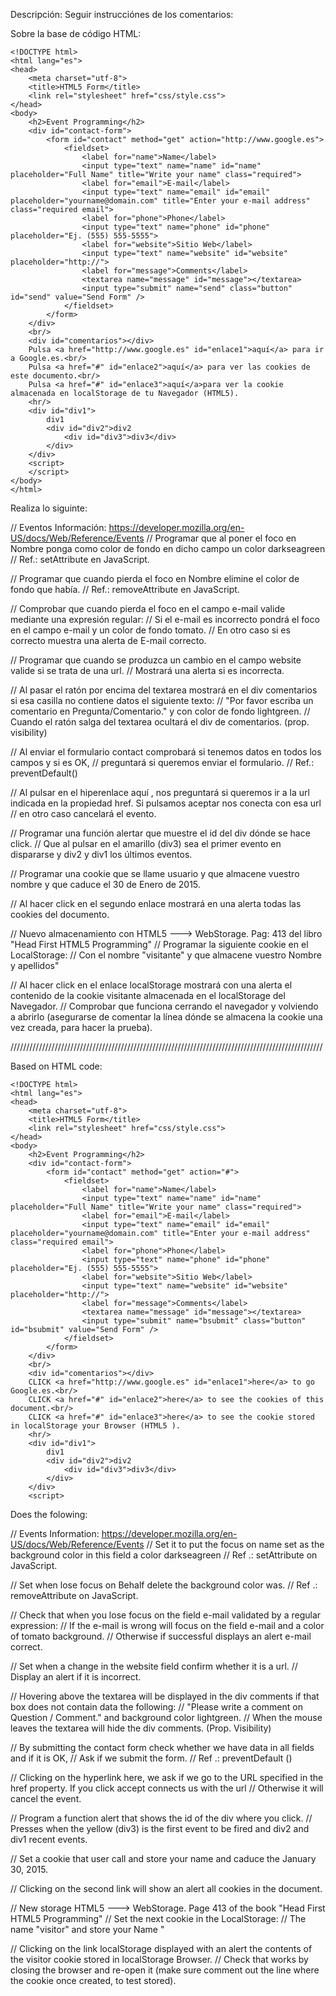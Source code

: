 Descripción: Seguir instrucciónes de los comentarios:

Sobre la base de código HTML:
~~~
<!DOCTYPE html>
<html lang="es">
<head>
	<meta charset="utf-8">
	<title>HTML5 Form</title>
	<link rel="stylesheet" href="css/style.css">
</head>
<body>
	<h2>Event Programming</h2>
	<div id="contact-form">
		<form id="contact" method="get" action="http://www.google.es">
			<fieldset>	
				<label for="name">Name</label>
				<input type="text" name="name" id="name" placeholder="Full Name" title="Write your name" class="required">
				<label for="email">E-mail</label>
				<input type="text" name="email" id="email" placeholder="yourname@domain.com" title="Enter your e-mail address" class="required email">
				<label for="phone">Phone</label>
				<input type="text" name="phone" id="phone" placeholder="Ej. (555) 555-5555">
				<label for="website">Sitio Web</label>
				<input type="text" name="website" id="website" placeholder="http://">
				<label for="message">Comments</label>
				<textarea name="message" id="message"></textarea>
				<input type="submit" name="send" class="button" id="send" value="Send Form" />
			</fieldset>
		</form>
	</div>
	<br/>
	<div id="comentarios"></div>
	Pulsa <a href="http://www.google.es" id="enlace1">aquí</a> para ir a Google.es.<br/>
	Pulsa <a href="#" id="enlace2">aquí</a> para ver las cookies de este documento.<br/>
	Pulsa <a href="#" id="enlace3">aquí</a>para ver la cookie almacenada en localStorage de tu Navegador (HTML5).
	<hr/>
	<div id="div1">
		div1
		<div id="div2">div2
			<div id="div3">div3</div>
		</div>
	</div>
	<script>
	</script>
</body>
</html>
~~~

Realiza lo siguinte:

// Eventos Información: https://developer.mozilla.org/en-US/docs/Web/Reference/Events
// Programar que al poner el foco en Nombre ponga como color de fondo en dicho campo un color darkseagreen
// Ref.: setAttribute en JavaScript.
			

// Programar que cuando pierda el foco en Nombre elimine el color de fondo que había.
// Ref.: removeAttribute en JavaScript.

// Comprobar que cuando pierda el foco en el campo e-mail valide mediante una expresión regular:
// Si el e-mail es incorrecto pondrá el foco en el campo e-mail y un color de fondo tomato. 
// En otro caso si es correcto muestra una alerta de E-mail correcto.


// Programar que cuando se produzca un cambio en el campo website valide si se trata de una url.
// Mostrará  una alerta si es incorrecta.


// Al pasar el ratón por encima del textarea mostrará en el div comentarios si esa casilla no contiene datos el siguiente texto:
// "Por favor escriba un comentario en Pregunta/Comentario." y con color de fondo lightgreen.
// Cuando el ratón salga del textarea ocultará el div de comentarios. (prop. visibility)


// Al enviar el formulario contact comprobará si tenemos datos en todos los campos y si es OK,
// preguntará si queremos enviar el formulario.
// Ref.: preventDefault()


// Al pulsar en el hiperenlace aquí , nos preguntará si queremos ir a la url indicada en la propiedad href. Si pulsamos aceptar nos conecta con esa url
// en otro caso cancelará el evento.
				
			
// Programar una función alertar que muestre el id del div dónde se hace click.
// Que al pulsar en el amarillo (div3) sea el primer evento en dispararse y div2 y div1 los últimos eventos.


// Programar una cookie que se llame usuario y que almacene vuestro nombre y que caduce el 30 de Enero de 2015.

// Al hacer click en el segundo enlace mostrará en una alerta todas las cookies del documento.
			
// Nuevo almacenamiento con HTML5 ---> WebStorage. Pag: 413 del libro "Head First HTML5 Programming"
// Programar la siguiente cookie en el LocalStorage:
// Con el nombre "visitante" y que almacene vuestro Nombre y apellidos"
				
// Al hacer click en el enlace localStorage mostrará con una alerta el contenido de la cookie visitante almacenada en el localStorage del Navegador.
// Comprobar que funciona cerrando el navegador y volviendo a abrirlo (asegurarse de comentar la línea dónde se almacena la cookie una vez creada, para hacer la prueba).


///////////////////////////////////////////////////////////////////////////////////////////////////


Based on HTML code:

~~~
<!DOCTYPE html>
<html lang="es">
<head>
	<meta charset="utf-8">
	<title>HTML5 Form</title>
	<link rel="stylesheet" href="css/style.css">
</head>
<body>
	<h2>Event Programming</h2>
	<div id="contact-form">
		<form id="contact" method="get" action="#">
			<fieldset>	
				<label for="name">Name</label>
				<input type="text" name="name" id="name" placeholder="Full Name" title="Write your name" class="required">
				<label for="email">E-mail</label>
				<input type="text" name="email" id="email" placeholder="yourname@domain.com" title="Enter your e-mail address" class="required email">
				<label for="phone">Phone</label>
				<input type="text" name="phone" id="phone" placeholder="Ej. (555) 555-5555">
				<label for="website">Sitio Web</label>
				<input type="text" name="website" id="website" placeholder="http://">
				<label for="message">Comments</label>
				<textarea name="message" id="message"></textarea>
				<input type="submit" name="bsubmit" class="button" id="bsubmit" value="Send Form" />
			</fieldset>
		</form>
	</div>
	<br/>
	<div id="comentarios"></div>
	CLICK <a href="http://www.google.es" id="enlace1">here</a> to go Google.es.<br/>
	CLICK <a href="#" id="enlace2">here</a> to see the cookies of this document.<br/>
	CLICK <a href="#" id="enlace3">here</a> to see the cookie stored in localStorage your Browser (HTML5 ).
	<hr/>
	<div id="div1">
		div1
		<div id="div2">div2
			<div id="div3">div3</div>
		</div>
	</div>
	<script>
~~~

Does the folowing:

// Events Information: https://developer.mozilla.org/en-US/docs/Web/Reference/Events
// Set it to put the focus on name set as the background color in this field a color darkseagreen
// Ref .: setAttribute on JavaScript.


// Set when lose focus on Behalf delete the background color was.
// Ref .: removeAttribute on JavaScript.

// Check that when you lose focus on the field e-mail validated by a regular expression:
// If the e-mail is wrong will focus on the field e-mail and a color of tomato background.
// Otherwise if successful displays an alert e-mail correct.


// Set when a change in the website field confirm whether it is a url.
// Display an alert if it is incorrect.


// Hovering above the textarea will be displayed in the div comments if that box does not contain data the following:
// "Please write a comment on Question / Comment." and background color lightgreen.
// When the mouse leaves the textarea will hide the div comments. (Prop. Visibility)


// By submitting the contact form check whether we have data in all fields and if it is OK,
// Ask if we submit the form.
// Ref .: preventDefault ()


// Clicking on the hyperlink here, we ask if we go to the URL specified in the href property. If you click accept connects us with the url
// Otherwise it will cancel the event.


// Program a function alert that shows the id of the div where you click.
// Presses when the yellow (div3) is the first event to be fired and div2 and div1 recent events.


// Set a cookie that user call and store your name and caduce the January 30, 2015.

// Clicking on the second link will show an alert all cookies in the document.

// New storage HTML5 ---> WebStorage. Page 413 of the book "Head First HTML5 Programming"
// Set the next cookie in the LocalStorage:
// The name "visitor" and store your Name "

// Clicking on the link localStorage displayed with an alert the contents of the visitor cookie stored in localStorage Browser.
// Check that works by closing the browser and re-open it (make sure comment out the line where the cookie once created, to test stored).